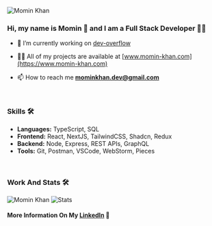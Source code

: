 
![Momin Khan](https://github.com/momin-khann/momin-khann/assets/68404645/c3e11cf7-c6aa-4fcb-ab41-9abc8fcb0b13)

### Hi, my name is Momin 👋 and I am a Full Stack Developer 🧑‍💻

- 🔭 I’m currently working on [dev-overflow](https://github.com/momin-khann/dev-overflow)

- 👨‍💻 All of my projects are available at [www.momin-khan.com](https://www.momin-khan.com)

- 📫 How to reach me **mominkhan.dev@gmail.com**
<br> 

### Skills 🛠️
- **Languages:** TypeScript, SQL
- **Frontend:**  React, NextJS, TailwindCSS, Shadcn, Redux
- **Backend:**   Node, Express, REST APIs, GraphQL
- **Tools:**     Git, Postman, VSCode, WebStorm, Pieces
<br> 

### Work And Stats 🛠️

![Momin Khan](https://github-readme-stats.vercel.app/api/top-langs?username=momin-khann&show_icons=true&locale=en&layout=compact)
![Stats](https://github-readme-stats.vercel.app/api?username=momin-khann&show_icons=true&locale=en)


#### More Information On My [LinkedIn](https://www.linkedin.com/in/momin-khann/) 🚀

